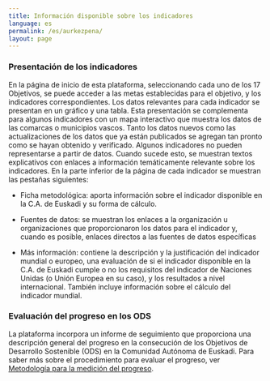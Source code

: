 ```yaml
---
title: Información disponible sobre los indicadores
language: es
permalink: /es/aurkezpena/
layout: page
---
```


### Presentación de los indicadores

En la página de inicio de esta plataforma, seleccionando cada uno de los 17 Objetivos, se puede acceder a las metas establecidas para el objetivo, y los indicadores correspondientes. 
Los datos relevantes para cada indicador se presentan en un gráfico y una tabla. Esta presentación se complementa para algunos indicadores con un mapa interactivo que muestra los datos de las comarcas o municipios vascos. 
Tanto los datos nuevos como las actualizaciones de los datos que ya están publicados se agregan tan pronto como se hayan obtenido y verificado.
Algunos indicadores no pueden representarse a partir de datos. Cuando sucede esto, se muestran textos explicativos con enlaces a información temáticamente relevante sobre los indicadores.
En la parte inferior de la página de cada indicador se muestran las pestañas siguientes:

-	Ficha metodológica: aporta información sobre el indicador disponible en la C.A. de Euskadi y su forma de cálculo.
  
-	Fuentes de datos: se muestran los enlaces a la organización u organizaciones que proporcionaron los datos para el indicador y, cuando es posible, enlaces directos a las fuentes de datos específicas
  
-	Más información: contiene la descripción y la justificación del indicador mundial o europeo, una evaluación de si el indicador disponible en la C.A. de Euskadi cumple o no los requisitos del indicador de Naciones Unidas (o Unión Europea en su caso), y los resultados a nivel internacional. También incluye información sobre el cálculo del indicador mundial.

### Evaluación del progreso en los ODS

La plataforma incorpora un informe de seguimiento que proporciona una descripción general del progreso en la consecución de los Objetivos de Desarrollo Sostenible (ODS) en la Comunidad Autónoma de Euskadi. Para saber más sobre el procedimiento para evaluar el progreso, ver [Metodología para la medición del progreso](/es/metodologia/).
